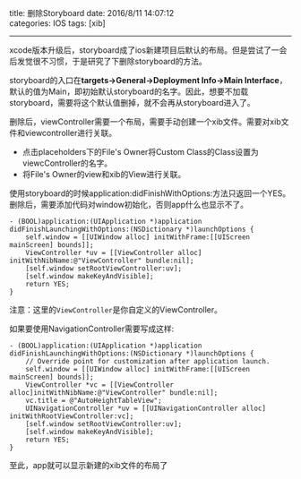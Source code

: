 title: 删除Storyboard
date: 2016/8/11 14:07:12  
categories: IOS
tags: [xib]

---

xcode版本升级后，storyboard成了ios新建项目后默认的布局。但是尝试了一会后发觉很不习惯，于是研究了下删除storyboard的方法。
<!--more-->

storyboard的入口在**targets->General->Deployment Info->Main Interface**，默认的值为Main，即初始默认storyboard的名字。因此，想要不加载storyboard，需要将这个默认值删掉，就不会再从storyboard进入了。

删除后，viewController需要一个布局，需要手动创建一个xib文件。需要对xib文件和viewcontroller进行关联。
- 点击placeholders下的File's Owner将Custom Class的Class设置为viewcController的名字。
- 将File's Owner的view和xib的View进行关联。

使用storyboard的时候application:didFinishWithOptions:方法只返回一个YES。删除后，需要添加代码对window初始化，否则app什么也显示不了。
```objc
- (BOOL)application:(UIApplication *)application didFinishLaunchingWithOptions:(NSDictionary *)launchOptions {
	self.window = [[UIWindow alloc] initWithFrame:[[UIScreen mainScreen] bounds]];
	ViewController *uv = [[ViewController alloc] initWithNibName:@"ViewController" bundle:nil];
	[self.window setRootViewController:uv];
	[self.window makeKeyAndVisible];
	return YES;
}
```
注意：这里的`ViewController`是你自定义的ViewController。

如果要使用NavigationController需要写成这样:
```objc
- (BOOL)application:(UIApplication *)application didFinishLaunchingWithOptions:(NSDictionary *)launchOptions {
    // Override point for customization after application launch.
   	self.window = [[UIWindow alloc] initWithFrame:[[UIScreen mainScreen] bounds]];
    ViewController *vc = [[ViewController alloc]initWithNibName:@"ViewController" bundle:nil];
    vc.title = @"AutoHeightTableView";
    UINavigationController *uv = [[UINavigationController alloc] initWithRootViewController:vc];
    [self.window setRootViewController:uv];
    [self.window makeKeyAndVisible];
    return YES;
}
```

至此，app就可以显示新建的xib文件的布局了
